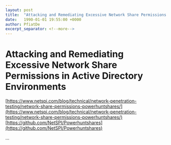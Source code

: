 ```yaml
---
layout: post
title:  "Attacking and Remediating Excessive Network Share Permissions in Active Directory Environments"
date:   1990-01-01 19:55:00 +0000
author: PfiatDe
excerpt_separator: <!--more-->
---
```


# Attacking and Remediating Excessive Network Share Permissions in Active Directory Environments
[https://www.netspi.com/blog/technical/network-penetration-testing/network-share-permissions-powerhuntshares/](https://www.netspi.com/blog/technical/network-penetration-testing/network-share-permissions-powerhuntshares/)
[https://github.com/NetSPI/Powerhuntshares](https://github.com/NetSPI/Powerhuntshares)

...
<!--more-->
